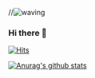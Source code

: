 //![waving](https://capsule-render.vercel.app/api?type=waving&height=200&text=Hi-there&fontAlign=70&fontAlignY=35&color=gradient)
### Hi there 👋
<div align=left>
	
  [![Hits](https://hits.seeyoufarm.com/api/count/incr/badge.svg?url=https%3A%2F%2Fgithub.com%2Fdokyeong10&count_bg=%2379C83D&title_bg=%23555555&icon=&icon_color=%23E7E7E7&title=hits&edge_flat=false)](https://hits.seeyoufarm.com)
  </div>


[![Anurag's github stats](https://github-readme-stats.vercel.app/api?username=dokyeong10)](https://github.com/anuraghazra/github-readme-stats)
<!--
**dokyeong10/dokyeong10** is a ✨ _special_ ✨ repository because its `README.md` (this file) appears on your GitHub profile.

Here are some ideas to get you started:

- 🔭 I’m currently working on ...
- 🌱 I’m currently learning ...
- 👯 I’m looking to collaborate on ...
- 🤔 I’m looking for help with ...
- 💬 Ask me about ...
- 📫 How to reach me: ...
- 😄 Pronouns: ...
- ⚡ Fun fact: ...
-->
